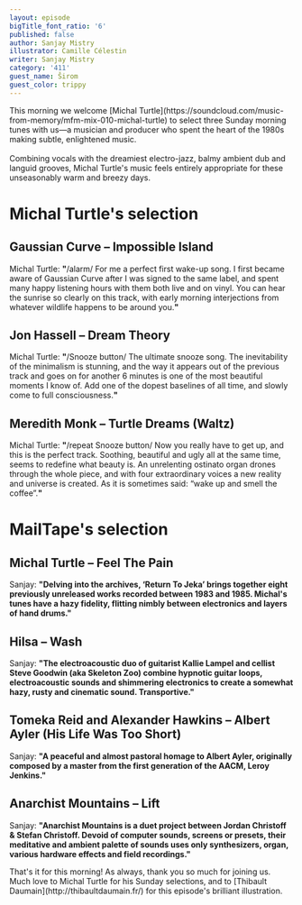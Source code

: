 ```yaml
---
layout: episode
bigTitle_font_ratio: '6'
published: false
author: Sanjay Mistry
illustrator: Camille Célestin
writer: Sanjay Mistry
category: '411'
guest_name: Širom
guest_color: trippy
---
```

<p id="introduction">This morning we welcome [Michal Turtle](https://soundcloud.com/music-from-memory/mfm-mix-010-michal-turtle) to select three Sunday morning tunes with us—a musician and producer who spent the heart of the 1980s making subtle, enlightened music. 
<br><br>
Combining vocals with the dreamiest electro-jazz, balmy ambient dub and languid grooves, Michal Turtle's music feels entirely appropriate for these unseasonably warm and breezy days.
</p>


# Michal Turtle's selection

## Gaussian Curve – Impossible Island
Michal Turtle: **"**/alarm/ For me a perfect first wake-up song. I first became aware of Gaussian Curve after I was signed to the same label, and spent many happy listening hours with them both live and on vinyl. You can hear the sunrise so clearly on this track, with early morning interjections from whatever wildlife happens to be around you.**"**

## Jon Hassell – Dream Theory
Michal Turtle: **"**/Snooze button/ The ultimate snooze song. The inevitability of the minimalism is stunning, and the way it appears out of the previous track and goes on for another 6 minutes is one of the most beautiful moments I know of. Add one of the dopest baselines of all time, and slowly come to full consciousness.**"**

## Meredith Monk – Turtle Dreams (Waltz)
Michal Turtle: **"**/repeat Snooze button/ Now you really have to get up, and this is the perfect track. Soothing, beautiful and ugly all at the same time, seems to redefine what beauty is. An unrelenting ostinato organ drones through the whole piece, and with four extraordinary voices a new reality and universe is created. As it is sometimes said: “wake up and smell the coffee”.**"**


# MailTape's selection

## Michal Turtle – Feel The Pain
Sanjay: **"**Delving into the archives, ‘Return To Jeka’ brings together eight previously unreleased works recorded between 1983 and 1985. Michal's tunes have a hazy fidelity, flitting nimbly between electronics and layers of hand drums.**"**

## Hilsa – Wash
Sanjay: **"**The electroacoustic duo of guitarist Kallie Lampel and cellist Steve Goodwin (aka Skeleton Zoo) combine hypnotic guitar loops, electroacoustic sounds and shimmering electronics to create a somewhat hazy, rusty and cinematic sound. Transportive.**"**

## Tomeka Reid and Alexander Hawkins – Albert Ayler (His Life Was Too Short)
Sanjay: **"**A peaceful and almost pastoral homage to Albert Ayler, originally composed by a master from the first generation of the AACM, Leroy Jenkins.**"**

## Anarchist Mountains – Lift
Sanjay: **"**Anarchist Mountains is a duet project between Jordan Christoff & Stefan Christoff. Devoid of computer sounds, screens or presets, their meditative and ambient palette of sounds uses only synthesizers, organ, various hardware effects and field recordings.**"**


<p id="outroduction">That's it for this morning! As always, thank you so much for joining us. Much love to Michal Turtle for his Sunday selections, and to [Thibault Daumain](http://thibaultdaumain.fr/) for this episode's brilliant illustration.</p>
